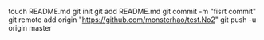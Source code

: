 touch README.md
git init
git add README.md
git commit -m "fisrt commit"
git remote add origin "https://github.com/monsterhao/test.No2"
git push -u origin master
